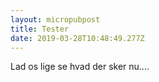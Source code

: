 ```yaml
---
layout: micropubpost
title: Tester
date: 2019-03-28T10:48:49.277Z
---
```

Lad os lige se hvad der sker nu....

